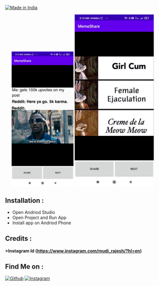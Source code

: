 <p align="left">
<a href="#"><img title="Made in India" src="https://img.shields.io/badge/MADE%20IN-INDIA-green?colorA=%23ff9933&colorB=%23017e40&style=for-the-badge"></a>
</p>
<p align="center">
<img width="40%" src="WhatsApp Image 2020-10-24 at 3.13.42 AM.jpeg"/>
<img width="51%" src="WhatsApp Image 2020-10-24 at 3.13.43 AM.jpeg"/>
</p>

## Installation :
* Open Andriod Studio
* Open Project and Run App
* Install app on Andriod Phone

## Credits :
#### >Instagram Id (https://www.instagram.com/mudi_rajesh/?hl=en)

## Find Me on :
[![Github](https://img.shields.io/badge/Github-DECODER-green?style=for-the-badge&logo=github)](https://github.com/mudirajesh)
[![Instagram](https://img.shields.io/badge/IG-%40MUDI_RAJESH-red?style=for-the-badge&logo=instagram)](https://www.instagram.com/mudi_rajesh/?hl=en)

